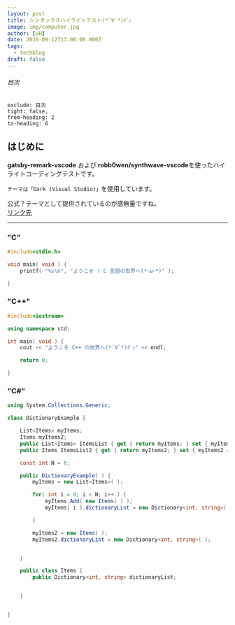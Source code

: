 ```yaml
---
layout: post
title: シンタックスハイライトテスト(*´∀`*)ﾎﾟｯ
image: img/computer.jpg
author: [UH]
date: 2020-09-12T13:00:00.000Z
tags:
  - techblog
draft: false
---
```


###### 目次

```toc
exclude: 目次
tight: false,
from-heading: 2
to-heading: 6
```

## はじめに

**gatsby-remark-vscode** および **robb0wen/synthwave-vscode**を使ったハイライトコーディングテストです。

`テーマは「Dark (Visual Studio)」`を使用しています。

公式？テーマとして提供されているのが感無量ですね。  
[リンク先](https://www.gatsbyjs.com/plugins/gatsby-remark-vscode/#using-languages-and-themes-from-an-extension)

---

### "C"

```c
#include<stdio.h>

void main( void ) {
    printf( "%s\n", "ようこそ ! C 言語の世界へ(*･ω･*)" );

}
```

### "C++"

```c++
#include<iostream>

using namespace std;

int main( void ) {
    cout << "ようこそ C++ の世界へ(*´∀`*)ﾎﾟｯ" << endl;

	return 0;

}
```

### "C#"

```c#
using System.Collections.Generic;

class DictionaryExample {

	List<Items> myItems;
	Items myItems2;
	public List<Items> ItemsList { get { return myItems; } set { myItems = value; } }
	public Items ItemsList2 { get { return myItems2; } set { myItems2 = value; } }

	const int N = 6;

	public DictionaryExample( ) {
		myItems = new List<Items>( );

		for( int i = 0; i < N; i++ ) {
			myItems.Add( new Items( ) );
			myItems[ i ].dictionaryList = new Dictionary<int, string>( );

		}

		myItems2 = new Items( );
		myItems2.dictionaryList = new Dictionary<int, string>( );


	}

	public class Items {
		public Dictionary<int, string> dictionaryList;


	}


}
```
